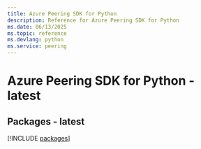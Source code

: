 ```yaml
---
title: Azure Peering SDK for Python
description: Reference for Azure Peering SDK for Python
ms.date: 06/13/2025
ms.topic: reference
ms.devlang: python
ms.service: peering
---
```

# Azure Peering SDK for Python - latest
## Packages - latest
[!INCLUDE [packages](peering-index.md)]